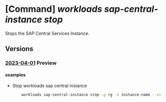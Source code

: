 # [Command] _workloads sap-central-instance stop_

Stops the SAP Central Services Instance.

## Versions

### [2023-04-01](/Resources/mgmt-plane/L3N1YnNjcmlwdGlvbnMve30vcmVzb3VyY2Vncm91cHMve30vcHJvdmlkZXJzL21pY3Jvc29mdC53b3JrbG9hZHMvc2FwdmlydHVhbGluc3RhbmNlcy97fS9jZW50cmFsaW5zdGFuY2VzL3t9L3N0b3A=/2023-04-01.xml) **Preview**

<!-- mgmt-plane /subscriptions/{}/resourcegroups/{}/providers/microsoft.workloads/sapvirtualinstances/{}/centralinstances/{}/stop 2023-04-01 -->

#### examples

- Stop workloads sap central instance
    ```bash
        workloads sap-central-instance stop -g rg -n instance-name --vis-name name
    ```
